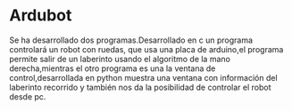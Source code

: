 # Ardubot

Se ha desarrollado dos programas.Desarrollado en c un programa controlará un robot con ruedas, que usa una placa de arduino,el programa permite
salir de un laberinto usando el algoritmo de la mano derecha,mientras el otro programa es una la ventana de control,desarrollada en python 
muestra una ventana con información del laberinto recorrido y también nos da la posibilidad de controlar el robot desde pc.
